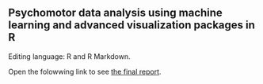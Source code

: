 ## Psychomotor data analysis using machine learning and advanced visualization packages in R

Editing language: R and R Markdown. 

Open the folowwing link to see [the final report](http://Alsaxian.github.io/PsychomotorDataAnalysisMachineLearning/Psychomoteur.html).
